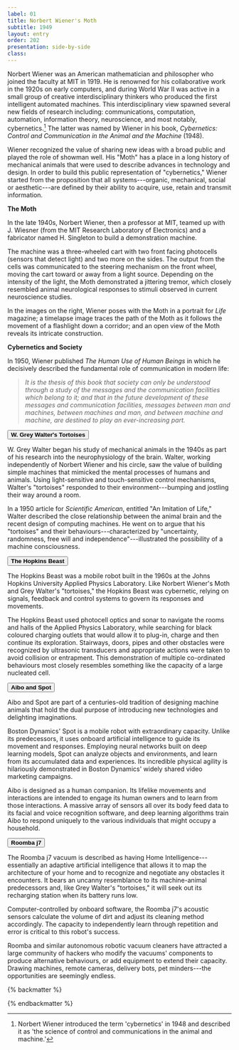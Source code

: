 ```yaml
---
label: 01
title: Norbert Wiener's Moth
subtitle: 1949
layout: entry
order: 202
presentation: side-by-side
class: 
---
```


Norbert Wiener was an American mathematician and philosopher who joined the faculty at MIT in 1919. He is renowned for his collaborative work in the 1920s on early computers, and during World War II was active in a small group of creative interdisciplinary thinkers who produced the first intelligent automated machines. This interdisciplinary view spawned several new fields of research including: communications, computation, automation, information theory, neuroscience, and most notably, cybernetics.[^1] The latter was named by Wiener in his book, *Cybernetics: Control and Communication in the Animal and the Machine* (1948).

Wiener recognized the value of sharing new ideas with a broad public and played the role of showman well. His "Moth" has a place in a long history of mechanical animals that were used to describe advances in technology and design. In order to build this public representation of "cybernetics," Wiener started from the proposition that all systems---organic, mechanical, social or aesthetic---are defined by their ability to acquire, use, retain and transmit information.

**The Moth**

In the late 1940s, Norbert Wiener, then a professor at MIT, teamed up with J. Wiesner (from the MIT Research Laboratory of Electronics) and a fabricator named H. Singleton to build a demonstration machine.

The machine was a three-wheeled cart with two front facing photocells (sensors that detect light) and two more on the sides. The output from the cells was communicated to the steering mechanism on the front wheel, moving the cart toward or away from a light source. Depending on the intensity of the light, the Moth demonstrated a jittering tremor, which closely resembled animal neurological responses to stimuli observed in current neuroscience studies.

In the images on the right, Wiener poses with the Moth in a portrait for *Life* magazine; a timelapse image traces the path of the Moth as it follows the movement of a flashlight down a corridor; and an open view of the Moth reveals its intricate construction.

**Cybernetics and Society**

In 1950, Wiener published *The Human Use of Human Beings* in which he decisively described the fundamental role of communication in modern life:

> *It is the thesis of this book that society can only be understood through a study of the messages and the communication facilities which belong to it; and that in the future development of these messages and communication facilities, messages between man and machines, between machines and man, and between machine and machine, are destined to play an ever-increasing part.*

<button class="accordion"><b>W. Grey Walter's Tortoises</b></button>
<div class="panel">
  W. Grey Walter began his study of mechanical animals in the 1940s as part of his research into the neurophysiology of the brain. Walter, working independently of Norbert Wiener and his circle, saw the value of building simple machines that mimicked the mental processes of humans and animals. Using light-sensitive and touch-sensitive control mechanisms, Walter's "tortoises" responded to their environment---bumping and jostling their way around a room. 

  In a 1950 article for *Scientific American*, entitled "An Imitation of Life," Walter described the close relationship between the animal brain and the recent design of computing machines. He went on to argue that his "tortoises" and their behaviours---characterized by "uncertainty, randomness, free will and independence"---illustrated the possibility of a machine consciousness.
</div>

<button class="accordion"><b>The Hopkins Beast</b></button>
<div class="panel">
  The Hopkins Beast was a mobile robot built in the 1960s at the Johns Hopkins University Applied Physics Laboratory. Like Norbert Wiener's Moth and Grey Walter's "tortoises," the Hopkins Beast was cybernetic, relying on signals, feedback and control systems to govern its responses and movements.

  The Hopkins Beast used photocell optics and sonar to navigate the rooms and halls of the Applied Physics Laboratory, while searching for black coloured charging outlets that would allow it to plug-in, charge and then continue its exploration. Stairways, doors, pipes and other obstacles were recognized by ultrasonic transducers and appropriate actions were taken to avoid collision or entrapment. This demonstration of multiple co-ordinated behaviours most closely resembles something like the capacity of a large nucleated cell.
</div>

<button class="accordion"><b>Aibo and Spot</b></button>
<div class="panel">
  Aibo and Spot are part of a centuries-old tradition of designing machine animals that hold the dual purpose of introducing new technologies and delighting imaginations.
  
  Boston Dynamics' Spot is a mobile robot with extraordinary capacity. Unlike its predecessors, it uses onboard artificial intelligence to guide its movement and responses. Employing neural networks built on deep learning models, Spot can analyze objects and environments, and learn from its accumulated data and experiences. Its incredible physical agility is hilariously demonstrated in Boston Dynamics' widely shared video marketing campaigns.
  
  Aibo is designed as a human companion. Its lifelike movements and interactions are intended to engage its human owners and to learn from those interactions. A massive array of sensors all over its body feed data to its facial and voice recognition software, and deep learning algorithms train Aibo to respond uniquely to the various individuals that might occupy a household.
</div>

<button class="accordion"><b>Roomba j7</b></button>
<div class="panel">
  The Roomba j7 vacuum is described as having Home Intelligence---essentially an adaptive artificial intelligence that allows it to map the architecture of your home and to recognize and negotiate any obstacles it encounters. It bears an uncanny resemblance to its machine-animal predecessors and, like Grey Walter's "tortoises," it will seek out its recharging station when its battery runs low.

  Computer-controlled by onboard software, the Roomba j7's acoustic sensors calculate the volume of dirt and adjust its cleaning method accordingly. The capacity to independently learn through repetition and error is critical to this robot's success.

  Roomba and similar autonomous robotic vacuum cleaners have attracted a large community of hackers who modify the vacuums' components to produce alternative behaviours, or add equipment to extend their capacity. Drawing machines, remote cameras, delivery bots, pet minders---the opportunities are seemingly endless.
</div>


{% backmatter %}

[^1]: Norbert Wiener introduced the term 'cybernetics' in 1948 and described it as 'the science of control and communications in the animal and machine.'

{% endbackmatter %}


